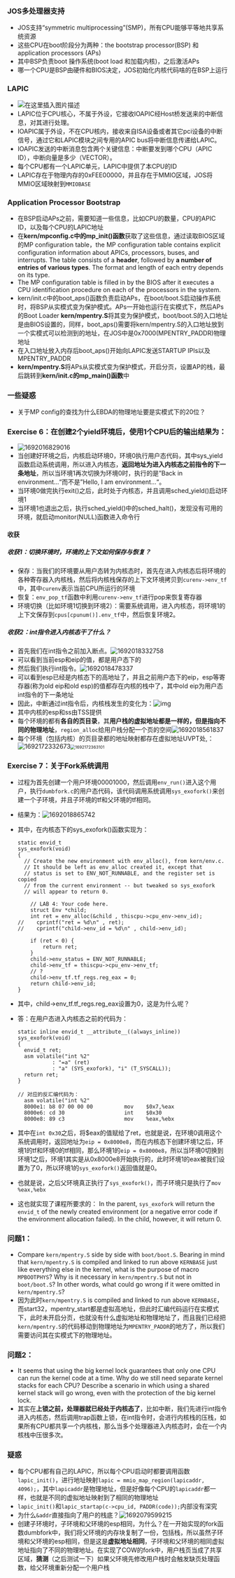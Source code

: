 ### JOS多处理器支持

- JOS支持“symmetric multiprocessing”(SMP)，所有CPU能够平等地共享系统资源
- 这些CPU在boot阶段分为两种：the bootstrap processor(BSP) 和 application processors (APs)
- 其中BSP负责boot 操作系统(boot load 和加载内核)，之后激活APs
- 哪一个CPU是BSP由硬件和BIOS决定，JOS初始化内核代码啥的在BSP上运行

### LAPIC

- ![在这里插入图片描述](https://img-blog.csdnimg.cn/20191208110634629.png?x-oss-process=image/watermark,type_ZmFuZ3poZW5naGVpdGk,shadow_10,text_aHR0cHM6Ly9ibG9nLmNzZG4ubmV0L2h1YW5nOTg3MjQ2NTEw,size_16,color_FFFFFF,t_70)
- LAPIC位于CPU核心，不属于外设，它接收IOAPIC经Host桥发送来的中断信息，对其进行处理。
- IOAPIC属于外设，不在CPU核内，接收来自ISA设备或者其它pci设备的中断信号，通过它和LAPIC模块之间专用的APIC bus将中断信息传递给LAPIC。
- IOAPIC发送的中断消息包含两个关键信息：中断要发到哪个CPU（APIC ID），中断向量是多少（VECTOR）。
- 每个CPU都有一个LAPIC单元，LAPIC中提供了本CPU的ID
- LAPIC存在于物理内存的0xFEE00000，并且存在于MMIO区域，JOS将MMIO区域映射到`MMIOBASE`

### Application Processor Bootstrap

- 在BSP启动APs之前，需要知道一些信息，比如CPU的数量，CPU的APIC ID，以及每个CPU的LAPIC地址
- 在**kern/mpconfig.c中的mp_init()函数**获取了这些信息，通过读取BIOS区域的MP configuration table，the MP configuration table contains explicit configuration information about APICs, processors, buses, and interrupts.  The table consists of a **header**, followed by **a number of entries of various types**.  The format and length of each entry depends on its type.
- The MP configuration table is filled in by the BIOS after it executes a CPU identification procedure on each of the processors in the system.
- kern/init.c中的boot_aps()函数负责启动APs，在boot/boot.S启动操作系统时，将BSP从实模式变为保护模式。APs一开始也运行在实模式下，然后APs的Boot Loader **kern/mpentry.S**将其变为保护模式，boot/boot.S的入口地址是由BIOS设置的，同样，boot_aps()需要将kern/mpentry.S的入口地址放到一个实模式可以检测到的地址，在JOS中是0x7000(MPENTRY_PADDR)物理地址
- 在入口地址放入内存后boot_aps()开始向LAPIC发送STARTUP IPIs以及MPENTRY_PADDR
- **kern/mpentry.S**将APs从实模式变为保护模式，开启分页，设置AP的栈，最后跳转到**kern/init.c的mp_main()函数**中



### 一些疑惑

- 关于MP config的查找为什么EBDA的物理地址要是实模式下的20位？

### **Exercise 6**：在创建2个yield环境后，使用1个CPU后的输出结果为：

- ![1692016829016](https://cdn.jsdelivr.net/gh/lzclzclzc12/BlogImage@main/img/202308142101718.png)
- 当创建好环境之后，内核启动环境0，环境0执行用户态代码，其中sys_yield函数启动系统调用，所以进入内核态，**返回地址为进入内核态之前指令的下一条地址**，所以当环境1再次切换为环境0时，执行的是”Back in environment...“而不是”Hello, I am environment...“。
- 当环境0做完执行exit()之后，此时处于内核态，并且调用sched_yield()启动环境1
- 当环境1也退出之后，执行sched_yield()中的sched_halt()，发现没有可用的环境，就启动monitor(NULL)函数进入命令行

#### 收获

##### 收获1：切换环境时，环境的上下文如何保存与恢复？

- 保存：当我们的环境要从用户态转为内核态时，首先在进入内核态后将环境的各种寄存器入内核栈，然后将内核栈保存的上下文环境拷贝到`curenv->env_tf`中，其中`curenv`表示当前CPU所运行的环境
- 恢复：`env_pop_tf`函数中利用`curenv->env_tf`进行pop来恢复寄存器
- 环境切换（比如环境1切换到环境2）：需要系统调用，进入内核态，将环境1的上下文保存到`cpus[cpunum()].env_tf`中，然后恢复环境2。

##### 收获2：int指令进入内核态干了什么？

- 首先我们在int指令之前加入断点。![1692018332758](https://cdn.jsdelivr.net/gh/lzclzclzc12/BlogImage@main/img/202308142106178.png)
- 可以看到当前esp和eip的值，都是用户态下的
- 然后我们执行int指令。![1692018478337](https://cdn.jsdelivr.net/gh/lzclzclzc12/BlogImage@main/img/202308142108317.png)
- 可以看到esp已经是内核态下的高地址了，并且之前用户态下的eip，esp等寄存器(称为old eip和old esp)的值都存在内核的栈中了，其中old eip为用户态int指令的下一条地址
- 因此，中断通过int指令后，内核栈发生的变化为：![img](https://pic3.zhimg.com/v2-d345f8032b7ca104c8c85a2989938712_r.jpg)
- 其中内核的esp和ss由TSS提供
- 每个环境的都有**各自的页目录**，其**用户栈的虚拟地址都是一样的，但是指向不同的物理地址**，`region_alloc`给用户栈分配一个页的空间![1692018561837](https://cdn.jsdelivr.net/gh/lzclzclzc12/BlogImage@main/img/202308142109627.png)
- 每个环境（包括内核）的页目录都的地址映射都存在虚拟地址UVPT处,：![1692172332673](https://cdn.jsdelivr.net/gh/lzclzclzc12/BlogImage@main/img/202308161552915.png)<img src="https://cdn.jsdelivr.net/gh/lzclzclzc12/BlogImage@main/img/202308161553748.png" alt="1692172363101" style="zoom:67%;" />

### **Exercise 7**：关于Fork系统调用

- 过程为首先创建一个用户环境00001000，然后调用`env_run()`进入这个用户，执行`dumbfork.c`的用户态代码，该代码调用系统调用`sys_exofork()`来创建一个子环境，并且子环境的tf和父环境的tf相同。

- 结果为：![1692018865742](https://cdn.jsdelivr.net/gh/lzclzclzc12/BlogImage@main/img/202308142114404.png)

- 其中，在内核态下的sys_exofork()函数实现为：

  ```
  static envid_t
  sys_exofork(void)
  {
  	// Create the new environment with env_alloc(), from kern/env.c.
  	// It should be left as env_alloc created it, except that
  	// status is set to ENV_NOT_RUNNABLE, and the register set is copied
  	// from the current environment -- but tweaked so sys_exofork
  	// will appear to return 0.
  
      // LAB 4: Your code here.
      struct Env *child;
      int ret = env_alloc(&child , thiscpu->cpu_env->env_id);
  //    cprintf("ret = %d\n" , ret);
  //    cprintf("child->env_id = %d\n" , child->env_id);
  
      if (ret < 0) {
          return ret;
      }
      child->env_status = ENV_NOT_RUNNABLE;
      child->env_tf = thiscpu->cpu_env->env_tf;
      // ?
      child->env_tf.tf_regs.reg_eax = 0;
      return child->env_id;
  }
  ```

- 其中，child->env_tf.tf_regs.reg_eax设置为0，这是为什么呢？

- 答：在用户态进入内核态之前的代码为：

  ```
  static inline envid_t __attribute__((always_inline))
  sys_exofork(void)
  {
  	envid_t ret;
  	asm volatile("int %2"
  		     : "=a" (ret)
  		     : "a" (SYS_exofork), "i" (T_SYSCALL));
  	return ret;
  }
  
  // 对应的反汇编代码为：
  	asm volatile("int %2"
    8000e1:	b8 07 00 00 00       	mov    $0x7,%eax
    8000e6:	cd 30                	int    $0x30
    8000e8:	89 c3                	mov    %eax,%ebx
  ```

- 其中在`int 0x30`之后，将$eax的值赋给了ret，也就是说，在环境0调用这个系统调用时，返回地址为`eip = 0x8000e8`，而在内核态下创建环境1之后，环境1的tf和环境0的tf相同，那么环境1的`eip = 0x8000e8`，所以当环境0切换到环境1之后，环境1其实是从0x8000e8开始执行的，此时环境1的eax被我们设置为了0，所以环境1的`sys_exofork()`返回值就是0。

- 也就是说，之后父环境真正执行了`sys_exofork()`，而子环境只是执行了`mov    %eax,%ebx`

- 这也就实现了课程所要求的： In the parent, `sys_exofork` will return the `envid_t` of the newly created environment (or a negative error code if the environment allocation failed). In the child, however, it will return 0.

### 问题1：

- Compare `kern/mpentry.S` side by side with `boot/boot.S`. Bearing in mind that `kern/mpentry.S` is compiled and linked to run above `KERNBASE` just like everything else in the kernel, what is the purpose of macro `MPBOOTPHYS`? Why is it necessary in `kern/mpentry.S` but not in `boot/boot.S`? In other words, what could go wrong if it were omitted in `kern/mpentry.S`?
- 因为此时`kern/mpentry.S` is compiled and linked to run above `KERNBASE`，而start32，mpentry_start都是虚拟高地址，但此时汇编代码运行在实模式下，此时未开启分页，也就没有什么虚拟地址和物理地址了，而且我们已经把`kern/mpentry.S`的代码移动到物理地址为`MPENTRY_PADDR`的地方了，所以我们需要访问其在实模式下的物理地址。

### 问题2：

- It seems that using the big kernel lock guarantees that only one CPU can run the kernel code at a time. Why do we still need separate kernel stacks for each CPU? Describe a scenario in which using a shared kernel stack will go wrong, even with the protection of the big kernel lock.
- 其实在**上锁之前，处理器就已经处于内核态了**，比如中断，我们先进行int指令进入内核态，然后调用trap函数上锁，在int指令时，会进行内核栈的压栈，如果所有CPU都共享一个内核栈，那么当多个处理器进入内核态时，会在一个内核栈中压很多次。

### 疑惑

- 每个CPU都有自己的LAPIC，所以每个CPU启动时都要调用函数`lapic_init()`，进行地址映射`lapic = mmio_map_region(lapicaddr, 4096);`，其中`lapicaddr`是物理地址，但是好像每个CPU的`lapicaddr`都一样，也就是不同的虚拟地址映射到了相同的物理地址
- `lapic_init()`和`lapic_startap(c->cpu_id, PADDR(code));`内部没有深究
- 为什么`&addr`直接指向了用户的栈底？![1692079599215](https://cdn.jsdelivr.net/gh/lzclzclzc12/BlogImage@main/img/202308151406148.png)
- 创建子环境时，子环境和父环境的esp相同，为什么？在一开始实现的fork函数dumbfork中，我们将父环境的内存块复制了一份，包括栈，所以虽然子环境和父环境的esp相同，但是这是**虚拟地址相同**，子环境和父环境的相同虚拟地址指向了不同的物理地址。在实现了COW的fork中，用户栈页当成了共享区域，**猜测**（之后测试一下）如果父环境先修改用户栈时会触发缺页处理函数，给父环境重新分配一个用户栈

